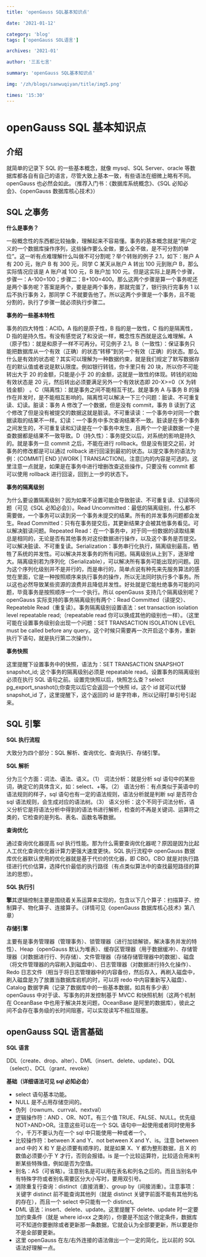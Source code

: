 ```yaml
---
title: 'openGauss SQL基本知识点'

date: '2021-01-12'

category: 'blog'
tags: ['openGauss SOL语言']

archives: '2021-01'

author: '三五七言'

summary: 'openGauss SQL基本知识点'

img: '/zh/blogs/sanwuqiyan/title/img5.png'

times: '15:30'
---
```


# openGauss SQL 基本知识点<a name="ZH-CN_TOPIC_0000001073370976"></a>

## 介绍<a name="section1313914918362"></a>

就简单的记录下 SQL 的一些基本概念，就像 mysql、SQL Server、oracle 等数据库都各自有自己的语言，尽管大致上基本一致，有些语法在细微上略有不同。openGauss 也必然会如此。（推荐入门书：《数据库系统概念》、《SQL 必知必会》、《openGauss 数据库核心技术》）

## SQL 之事务<a name="section119185993715"></a>

**什么是事务？**

一般概念性的东西都比较抽象，理解起来不容易懂。事务的基本概念就是“用户定义的一个数据库操作序列，这些操作要么全做，要么全不做，是不可分割的单位”。这一听有点难理解什么叫做不可分割呢？举个转账的例子 2.1，如下：账户 A 有 200 元，账户 B 有 300 元，同学 C 某天从账户 A 转出 100 元到账户 B，那么实际情况应该是 A 账户减 100 元，B 账户加 100 元。但是这实际上是两个步骤，步骤一：A-100=100；步骤二：B+100=400。那么这两个步骤是算一个事务呢还是两个事务呢？答案是两个，要是是两个事务，那就完蛋了，银行执行完事务 1 以后不执行事务 2，那同学 C 不就要告他了。所以这两个步骤是一个事务，且不能分割的，执行了步骤一就必须执行步骤二。

**事务的一些基本特性**

事务的四大特性：ACID。A 指的是原子性，B 指的是一致性，C 指的是隔离性，D 指的是持久性。有没有感觉说了和没说一样，概念性东西就是这么难理解。A（原子性）：就是和原子一样不可再分。可见例子 2.1。B（一致性）：保证事务只能把数据库从一个有效（正确）的状态“转移”到另一个有效（正确）的状态。那么什么是有效的状态呢？其实可以理解为一种数据约束，就是我们规定了默写数据存在的默认值或者说是默认限度。例如银行转钱，你卡里只有 20 块，所以你不可能转出大于 20 的金额，只能是小于 20 的金额，这就是一致性的体现。转钱的初始有效状态是 20 元，然后转出必须要满足另外一个有效状态即 20-X\>=0（X 为转钱金额） 。C（隔离性）：就是事务之间不能相互干扰。就是事务 A 与事务 B 的操作在并发时，是不能相互影响的。隔离性可以解决一下三个问题：脏读、不可重复读、幻读。脏读：事务 A 修改了一个数据，但是没有 commit，事务 B 读到了这个修改了但是没有被提交的数据这就是脏读。不可重读读：一个事务中对同一个数据读取的结果不一样。幻读：一个事务中多次查询结果不一致。脏读是在多个事务之间发生的，不可重复读和幻读是在一个事务中发生，且两个一个是读数据一个是查数据都是结果不一致导致。D（持久性）：事务提交以后，对系统的影响是持久的。就是事务一旦 commit 之后，不能在进行 rollback。但是没有提交之前，对事务的修改都是可以通过 rollback 进行回滚到最初的状态。以提交事务的语法为例：\{COMMIT| END \}\[WORK | TRANSACTION\]。注意\[\]内的内容是可选的。这里注意一点就是，如果是在事务中进行增删改查这些操作，只要没有 commit 都可以使用 rollback 进行回滚，回到上一步的状态下。

**事务的隔离级别**

为什么要设置隔离级别？因为如果不设置可能会导致脏读、不可重复读、幻读等问题（可见《SQL 必知必会》）。Read Uncommitted：最低的隔离级别，什么都不需要做，一个事务可以读到另一个事务未提交的结果。所有的并发事务问题都会发生。Read Committed：只有在事务提交后，其更新结果才会被其他事务看见。可以解决脏读问题。Repeated Read：在一个事务中，对于同一份数据的读取结果总是相同的，无论是否有其他事务对这份数据进行操作，以及这个事务是否提交。可以解决脏读、不可重复读。Serialization：事务串行化执行，隔离级别最高，牺牲了系统的并发性。可以解决并发事务的所有问题。隔离级别从上到下，逐渐增大。隔离级别若为序列化（Serializable），可以解决所有事务可能出现的问题。因为这个序列化级别并不是并行的，而是串行的，简单点说有种先来先服务算法的感觉在里面，它是一种按照顺序来执行事务的操作，所以无法同时执行多个事务。所以这也必然导致某些资源的浪费并且降低并发性。好处就是它能杜绝事务可能的问题，毕竟事务是按照顺序一个一个执行。所以 openGauss 支持几个隔离级别呢？openGauss 实际支持的事务隔离级别有两个：Read Committed（读提交）、Repeateble Read（重复读）。事务隔离级别设置语法：set transaction isolation level repeatable read;（repeatable read 你可以换成其他的级别也一样）。（这里可能在设置事务级别会出现一个问题：SET TRANSACTION ISOLATION LEVEL must be called before any query。这个时候只需要再一次开启这个事务，重新执行下语句，就是执行第二次操作）。

**事务快照**

这里提醒下设置事务中的快照，语法为：SET TRANSACTION SNAPSHOT snapshot_id; 这个事务的隔离级别必须是 repeatable read。设置事务的隔离级别必须在执行 SQL 语句之前。设置完快照以后，快照怎么查？select pg_export_snashot\(\);你查完以后它会返回一个快照 id，这个 id 就可以代替 snapshot_id 了，这里提醒下，这个返回的 id 是字符串，所以记得打单引号引起来。

## SQL 引擎<a name="section20777194113422"></a>

**SQL 执行流程**

大致分为四个部分：SQL 解析、查询优化、查询执行、存储引擎。

**SQL 解析**

分为三个方面：词法、语法、语义。（1） 词法分析：就是分析 sql 语句中的某些词，确定它的具体含义，如：select、+等。（2） 语法分析：有点类似于英语中的语法规则的样子，sql 语句也有一定的语法规则，语法分析就是判断 sql 是否符合 sql 语法规则，会生成对应的语法树。（3） 语义分析：这个不同于词法分析，语义分析它是将语法分析中得到的语法书进行解析，检查的不再是关键词、运算符之类的，它检查的是列名、表名、函数名等数据。

**查询优化**

通过查询优化器提高 sql 执行性能。那为什么需要查询优化器呢？原因是因为比起人工优化查询优化器计算力更强大速度更快。SQL 执行流程中 openGauss 数据库优化器默认使用的优化器就是基于代价的优化器，即 CBO。CBO 就是对执行路径进行代价估算，选择代价最低的执行路径（有点类似算法中的查找最短路径的算法的思想）。

**SQL 执行引**

**擎**其逻辑控制主要是围绕着关系运算来实现的，包含以下几个算子：扫描算子、控制算子、物化算子、连接算子。（详情可见《openGauss 数据库核心技术》第八章）

**存储引擎**

主要有是事务管理器（管理事务）、锁管理器（进行加锁解锁，解决事务并发的特性）、Heap（openGauss 默认为堆表）、缓存区管理器（用于数据缓冲）、存储管理器（对数据进行行、列存储）、文件管理器（存储存储管理器中的数据）、磁盘（将文件管理器的内容刷入到磁盘中）、日志管理器（对数据进行持久化操作）、Redo 日志文件（相当于将日志管理器中的内容备份，然后存入，再刷入磁盘中，刷入磁盘是为了放置当数据库宕机的时，可以将 redo 中内容重新写入磁盘）、Catalog 数据字典（记录了数据库中的一些基本数据，如具有多少表）openGauss 中对于读、写事务的并发控制基于 MVCC 和快照机制（这两个机制在 OceanBase 中也用于解决并发问题，OceanBase 是阿里的数据库），彼此之间不会存在事务级的长时间阻塞，可以实现读写不相互阻塞。

## openGauss SQL 语言基础<a name="section53464244317"></a>

**SQL 语言**

DDL（create、drop、alter）、DML（insert、delete、update）、DQL（select）、DCL（grant、revoke）

**基础（详细语法可见 sql 必知必会）**

- select 语句基本功能。
- NULL 是不占用存储空间的。
- 伪列（rownum、currval、nextval）
- 逻辑操作符：AND 、OR、NOT。有三个值 TRUE、FALSE、NULL。优先级 NOT\>AND\>OR。注意这些可以在一个 SQL 语句中一起使用或者同时使用多个，千万不要认为在一个 sql 中只能使用一种或者一个。
- 比较操作符：between X and Y、not between X and Y、is。注意 between and 中的 X 和 Y 是必须要有顺序的，就是如果 X、Y 都为整形数据，且 X 的数值必须要小于 Y 才行，否则会报错。is 是一个比较运算符，比较适合用来判断某些特殊值，例如是否为空值。
- 别名：AS（可省略）。注意别名是可以用在表名和列名之后的。而且当别名中有特殊字符或者别名需要区分大小写时，要用双引号。
- 消除重复行查询：distinct（直接消重）、group by（间接消重）。注意事项：关键字 distinct 前不能查询其他列（就是 distinct 关键字前面不能有其他列名的存在），而且一个 select 中只能有一个 distinct。
- DML 语法：insert、delete、update。这里提醒下 delete、update 时一定要加约束条件（就是 where id=xx 之类的），你要是不加这个限定条件，数据库可不知道你要删除或者更新那一条数据，它就会认为全部要更新，所以要是你不是全部要更新。
- 这里 openGauss 在左/右外连接的语法做出一个一定的简化，比以前的 SQL 语法好理解一点。
